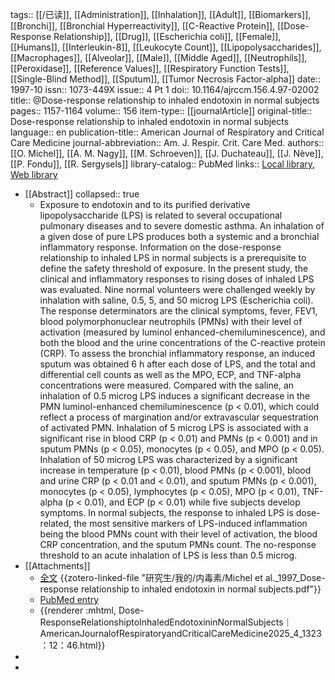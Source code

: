 tags:: [[/已读]], [[Administration]], [[Inhalation]], [[Adult]], [[Biomarkers]], [[Bronchi]], [[Bronchial Hyperreactivity]], [[C-Reactive Protein]], [[Dose-Response Relationship]], [[Drug]], [[Escherichia coli]], [[Female]], [[Humans]], [[Interleukin-8]], [[Leukocyte Count]], [[Lipopolysaccharides]], [[Macrophages]], [[Alveolar]], [[Male]], [[Middle Aged]], [[Neutrophils]], [[Peroxidase]], [[Reference Values]], [[Respiratory Function Tests]], [[Single-Blind Method]], [[Sputum]], [[Tumor Necrosis Factor-alpha]]
date:: 1997-10
issn:: 1073-449X
issue:: 4 Pt 1
doi:: 10.1164/ajrccm.156.4.97-02002
title:: @Dose-response relationship to inhaled endotoxin in normal subjects
pages:: 1157-1164
volume:: 156
item-type:: [[journalArticle]]
original-title:: Dose-response relationship to inhaled endotoxin in normal subjects
language:: en
publication-title:: American Journal of Respiratory and Critical Care Medicine
journal-abbreviation:: Am. J. Respir. Crit. Care Med.
authors:: [[O. Michel]], [[A. M. Nagy]], [[M. Schroeven]], [[J. Duchateau]], [[J. Nève]], [[P. Fondu]], [[R. Sergysels]]
library-catalog:: PubMed
links:: [Local library](zotero://select/library/items/ILETG62R), [Web library](https://www.zotero.org/users/14278722/items/ILETG62R)

- [[Abstract]]
  collapsed:: true
	- Exposure to endotoxin and to its purified derivative lipopolysaccharide (LPS) is related to several occupational pulmonary diseases and to severe domestic asthma. An inhalation of a given dose of pure LPS produces both a systemic and a bronchial inflammatory response. Information on the dose-response relationship to inhaled LPS in normal subjects is a prerequisite to define the safety threshold of exposure. In the present study, the clinical and inflammatory responses to rising doses of inhaled LPS was evaluated. Nine normal volunteers were challenged weekly by inhalation with saline, 0.5, 5, and 50 microg LPS (Escherichia coli). The response determinators are the clinical symptoms, fever, FEV1, blood polymorphonuclear neutrophils (PMNs) with their level of activation (measured by luminol enhanced-chemiluminescence), and both the blood and the urine concentrations of the C-reactive protein (CRP). To assess the bronchial inflammatory response, an induced sputum was obtained 6 h after each dose of LPS, and the total and differential cell counts as well as the MPO, ECP, and TNF-alpha concentrations were measured. Compared with the saline, an inhalation of 0.5 microg LPS induces a significant decrease in the PMN luminol-enhanced chemiluminescence (p < 0.01), which could reflect a process of margination and/or extravascular sequestration of activated PMN. Inhalation of 5 microg LPS is associated with a significant rise in blood CRP (p < 0.01) and PMNs (p < 0.001) and in sputum PMNs (p < 0.05), monocytes (p < 0.05), and MPO (p < 0.05). Inhalation of 50 microg LPS was characterized by a significant increase in temperature (p < 0.01), blood PMNs (p < 0.001), blood and urine CRP (p < 0.01 and < 0.01), and sputum PMNs (p < 0.001), monocytes (p < 0.05), lymphocytes (p < 0.05), MPO (p < 0.01), TNF-alpha (p < 0.01), and ECP (p < 0.01) while five subjects develop symptoms. In normal subjects, the response to inhaled LPS is dose-related, the most sensitive markers of LPS-induced inflammation being the blood PMNs count with their level of activation, the blood CRP concentration, and the sputum PMNs count. The no-response threshold to an acute inhalation of LPS is less than 0.5 microg.
- [[Attachments]]
	- [全文](zotero://select/library/items/TAMH7NTX) {{zotero-linked-file "研究生/我的/内毒素/Michel et al._1997_Dose-response relationship to inhaled endotoxin in normal subjects.pdf"}}
	- [PubMed entry](http://www.ncbi.nlm.nih.gov/pubmed/9351616)
	- {{renderer :mhtml, Dose-ResponseRelationshiptoInhaledEndotoxininNormalSubjects｜AmericanJournalofRespiratoryandCriticalCareMedicine2025_4_1323：12：46.html}}
-
-